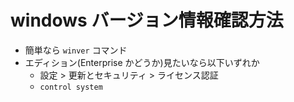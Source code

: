 # windows バージョン情報確認方法
- 簡単なら `winver` コマンド
- エディション(Enterprise かどうか)見たいなら以下いずれか
    - 設定 > 更新とセキュリティ > ライセンス認証
    - `control system`
